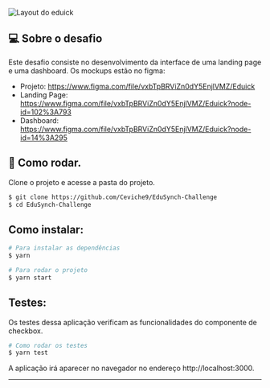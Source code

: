 ![Layout do eduick](https://user-images.githubusercontent.com/83431609/127244734-28fce8d5-ba8d-4a1c-80d7-de29ea28bb04.png)

## 💻 Sobre o desafio

Este desafio consiste no desenvolvimento da interface de uma landing page e uma dashboard. Os mockups estão no figma:

- Projeto: https://www.figma.com/file/vxbTpBRViZn0dY5EnjlVMZ/Eduick
- Landing Page: https://www.figma.com/file/vxbTpBRViZn0dY5EnjlVMZ/Eduick?node-id=102%3A793
- Dashboard: https://www.figma.com/file/vxbTpBRViZn0dY5EnjlVMZ/Eduick?node-id=14%3A295

## 🚀 Como rodar.

Clone o projeto e acesse a pasta do projeto.

```bash
$ git clone https://github.com/Ceviche9/EduSynch-Challenge
$ cd EduSynch-Challenge
```
## Como instalar:
```bash
# Para instalar as dependências
$ yarn

# Para rodar o projeto
$ yarn start
```
## Testes:
Os testes dessa aplicação verificam as funcionalidades do componente de checkbox.
```bash
# Como rodar os testes
$ yarn test
```


A aplicação irá aparecer no navegador no endereço http://localhost:3000.

---
